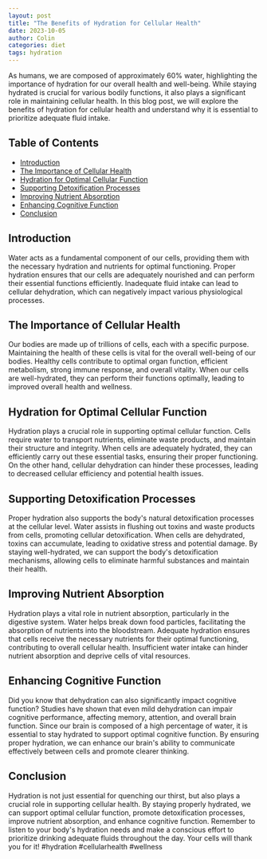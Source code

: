 ```yaml
---
layout: post
title: "The Benefits of Hydration for Cellular Health"
date: 2023-10-05
author: Colin
categories: diet
tags: hydration
---
```


As humans, we are composed of approximately 60% water, highlighting the importance of hydration for our overall health and well-being. While staying hydrated is crucial for various bodily functions, it also plays a significant role in maintaining cellular health. In this blog post, we will explore the benefits of hydration for cellular health and understand why it is essential to prioritize adequate fluid intake.

## Table of Contents
- [Introduction](#introduction)
- [The Importance of Cellular Health](#the-importance-of-cellular-health)
- [Hydration for Optimal Cellular Function](#hydration-for-optimal-cellular-function)
- [Supporting Detoxification Processes](#supporting-detoxification-processes)
- [Improving Nutrient Absorption](#improving-nutrient-absorption)
- [Enhancing Cognitive Function](#enhancing-cognitive-function)
- [Conclusion](#conclusion)

## Introduction

Water acts as a fundamental component of our cells, providing them with the necessary hydration and nutrients for optimal functioning. Proper hydration ensures that our cells are adequately nourished and can perform their essential functions efficiently. Inadequate fluid intake can lead to cellular dehydration, which can negatively impact various physiological processes.

## The Importance of Cellular Health

Our bodies are made up of trillions of cells, each with a specific purpose. Maintaining the health of these cells is vital for the overall well-being of our bodies. Healthy cells contribute to optimal organ function, efficient metabolism, strong immune response, and overall vitality. When our cells are well-hydrated, they can perform their functions optimally, leading to improved overall health and wellness.

## Hydration for Optimal Cellular Function

Hydration plays a crucial role in supporting optimal cellular function. Cells require water to transport nutrients, eliminate waste products, and maintain their structure and integrity. When cells are adequately hydrated, they can efficiently carry out these essential tasks, ensuring their proper functioning. On the other hand, cellular dehydration can hinder these processes, leading to decreased cellular efficiency and potential health issues.

## Supporting Detoxification Processes

Proper hydration also supports the body's natural detoxification processes at the cellular level. Water assists in flushing out toxins and waste products from cells, promoting cellular detoxification. When cells are dehydrated, toxins can accumulate, leading to oxidative stress and potential damage. By staying well-hydrated, we can support the body's detoxification mechanisms, allowing cells to eliminate harmful substances and maintain their health.

## Improving Nutrient Absorption

Hydration plays a vital role in nutrient absorption, particularly in the digestive system. Water helps break down food particles, facilitating the absorption of nutrients into the bloodstream. Adequate hydration ensures that cells receive the necessary nutrients for their optimal functioning, contributing to overall cellular health. Insufficient water intake can hinder nutrient absorption and deprive cells of vital resources.

## Enhancing Cognitive Function

Did you know that dehydration can also significantly impact cognitive function? Studies have shown that even mild dehydration can impair cognitive performance, affecting memory, attention, and overall brain function. Since our brain is composed of a high percentage of water, it is essential to stay hydrated to support optimal cognitive function. By ensuring proper hydration, we can enhance our brain's ability to communicate effectively between cells and promote clearer thinking.

## Conclusion

Hydration is not just essential for quenching our thirst, but also plays a crucial role in supporting cellular health. By staying properly hydrated, we can support optimal cellular function, promote detoxification processes, improve nutrient absorption, and enhance cognitive function. Remember to listen to your body's hydration needs and make a conscious effort to prioritize drinking adequate fluids throughout the day. Your cells will thank you for it! #hydration #cellularhealth #wellness
